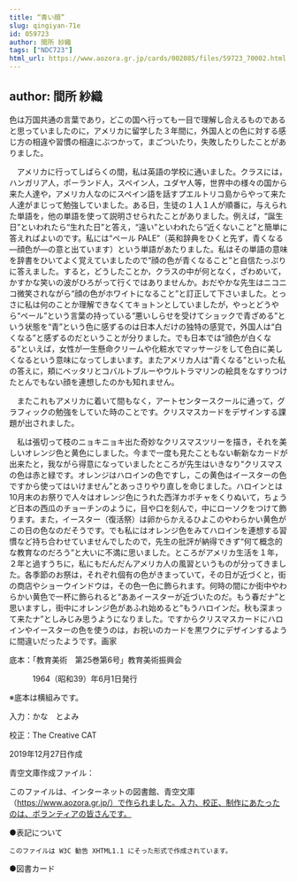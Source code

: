 ```yaml
---
title: “青い顔”
slug: qingiyan-71e
id: 059723
author: 間所 紗織
tags: ["NDC723"]
html_url: https://www.aozora.gr.jp/cards/002085/files/59723_70002.html
---
```


## author: 間所 紗織

色は万国共通の言葉であり，どこの国へ行っても一目で理解し合えるものであると思っていましたのに，アメリカに留学した３年間に，外国人との色に対する感じ方の相違や習慣の相違にぶつかって，まごついたり，失敗したりしたことがありました。

　アメリカに行ってしばらくの間，私は英語の学校に通いました。クラスには，ハンガリア人，ポーランド人，スペイン人，ユダヤ人等，世界中の様々の国から来た人達や，アメリカ人なのにスペイン語を話すプエルトリコ島からやって来た人達がまじって勉強していました。ある日，生徒の１人１人が順番に，与えられた単語を，他の単語を使って説明させられたことがありました。例えば，“誕生日”といわれたら“生れた日”と答え，“遠い”といわれたら“近くないこと”と簡単に答えればよいのです。私には“ペール PALE”（英和辞典をひくと先ず，青くなる―顔色が―の意と出ています）という単語があたりました。私はその単語の意味を辞書をひいてよく覚えていましたので“顔の色が青くなること”と自信たっぷりに答えました。すると，どうしたことか，クラスの中が何となく，ざわめいて，かすかな笑いの波がひろがって行くではありませんか。おだやかな先生はニコニコ微笑されながら“顔の色がホワイトになること”と訂正して下さいました。とっさに私は何のことか理解できなくてキョトンとしていましたが，やっとどうやら“ペール”という言葉の持っている“悪いしらせを受けてショックで青ざめる”という状態を“青”という色に感ずるのは日本人だけの独特の感覚で，外国人は“白くなる”と感ずるのだということが分りました。でも日本では“顔色が白くなる”といえば，女性が一生懸命クリームや化粧水でマッサージをして色白に美しくなるという意味になってしまいます。またアメリカ人は“青くなる”といった私の答えに，頬にベッタリとコバルトブルーやウルトラマリンの絵具をなすりつけたとんでもない顔を連想したのかも知れません。

　またこれもアメリカに着いて間もなく，アートセンタースクールに通って，グラフィックの勉強をしていた時のことです。クリスマスカードをデザインする課題が出されました。

　私は張切って枝のニョキニョキ出た奇妙なクリスマスツリーを描き，それを美しいオレンジ色と黄色にしました。今まで一度も見たこともない斬新なカードが出来たと，我ながら得意になっていましたところが先生はいきなり“クリスマスの色は赤と緑です。オレンジはハロインの色ですし，この黄色はイースターの色ですから使ってはいけません”とあっさりやり直しを命じました。ハロインとは10月末のお祭りで人々はオレンジ色にうれた西洋カボチャをくりぬいて，ちょうど日本の西瓜のチョーチンのように，目や口を刻んで，中にローソクをつけて飾ります。また，イースター（復活祭）は卵からかえるひよこのやわらかい黄色がこの日の色なのだそうです。でも私にはオレンジ色をみてハロインを連想する習慣など持ち合わせていませんでしたので，先生の批評が納得できず“何て概念的な教育なのだろう”と大いに不満に思いました。ところがアメリカ生活を１年，２年と過すうちに，私にもだんだんアメリカ人の風習というものが分ってきました。各季節のお祭は，それぞれ個有の色がきまっていて，その日が近づくと，街の商店やショーウインドウは，その色一色に飾られます。何時の間にか街中やわらかい黄色で一杯に飾られると“ああイースターが近づいたのだ。もう春だナ”と思いますし，街中にオレンジ色があふれ始めると“もうハロインだ。秋も深まって来たナ”としみじみ思うようになりました。ですからクリスマスカードにハロインやイースターの色を使うのは，お祝いのカードを黒ワクにデザインするように間違いだったようです。画家













底本：「教育美術　第25巻第6号」教育美術振興会

　　　1964（昭和39）年6月1日発行

※底本は横組みです。

入力：かな　とよみ

校正：The Creative CAT

2019年12月27日作成

青空文庫作成ファイル：

このファイルは、インターネットの図書館、青空文庫（https://www.aozora.gr.jp/）で作られました。入力、校正、制作にあたったのは、ボランティアの皆さんです。











●表記について


	このファイルは W3C 勧告 XHTML1.1 にそった形式で作成されています。







●図書カード